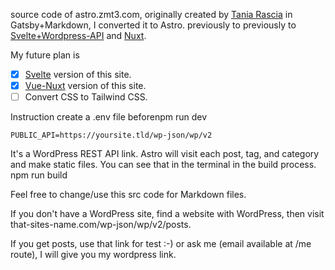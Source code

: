 source code of astro.zmt3.com, originally created by [Tania Rascia](https://github.com/taniarascia/taniarascia.com) in Gatsby+Markdown, I converted it to Astro.
previously to previously to [Svelte+Wordpress-API](https://github.com/2u841r/zmt3.com) and [Nuxt](https://github.com/2u841r/nuxtia-rascia/).

My future plan is 
- [x] [Svelte](https://github.com/2u841r/zmt3.com) version of this site. 
- [x] [Vue-Nuxt](https://github.com/2u841r/nuxtia-rascia/) version of this site. 
- [ ] Convert CSS to Tailwind CSS.

Instruction
create a .env file beforenpm run dev

```
PUBLIC_API=https://yoursite.tld/wp-json/wp/v2
```

It's a WordPress REST API link. Astro will visit each post, tag, and category and make static files. You can see that in the terminal in the build process. npm run build

Feel free to change/use this src code for Markdown files.

If you don't have a WordPress site, find a website with WordPress, then visit that-sites-name.com/wp-json/wp/v2/posts.

If you get posts, use that link for test :-) or ask me (email available at /me route), I will give you my wordpress link.

